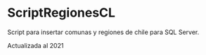 # ScriptRegionesCL
Script para insertar comunas y regiones de chile para SQL Server.


Actualizada al 2021
